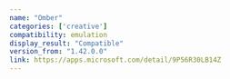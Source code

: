 ```yaml
---
name: "Omber"
categories: ['creative']
compatibility: emulation
display_result: "Compatible"
version_from: "1.42.0.0"
link: https://apps.microsoft.com/detail/9P56R30LB14Z
---
```

